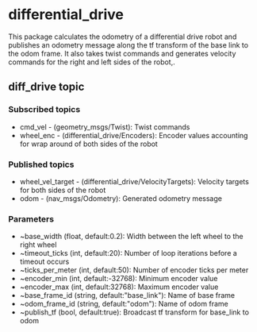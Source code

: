 # differential_drive

This package calculates the odometry of a differential drive robot and publishes an odometry message along the tf transform of the base link to the odom frame. It also takes twist commands and generates velocity commands for the right and left sides of the robot,.

## diff_drive topic
### Subscribed topics
* cmd_vel - (geometry_msgs/Twist): Twist commands
* wheel_enc - (differential_drive/Encoders): Encoder values accounting for wrap around of both sides of the robot

### Published topics
* wheel_vel_target - (differential_drive/VelocityTargets): Velocity targets for both sides of the robot
* odom - (nav_msgs/Odometry): Generated odometry message

### Parameters
* ~base_width (float, default:0.2): Width between the left wheel to the right wheel
* ~timeout_ticks (int, default:20): Number of loop iterations before a timeout occurs
* ~ticks_per_meter (int, default:50): Number of encoder ticks per meter
* ~encoder_min (int, default:-32768): Minimum encoder value
* ~encoder_max (int, default:32768): Maximum encoder value
* ~base_frame_id (string, default:"base_link"): Name of base frame
* ~odom_frame_id (string, default:"odom"): Name of odom frame
* ~publish_tf (bool, default:true): Broadcast tf transform for base_link to odom